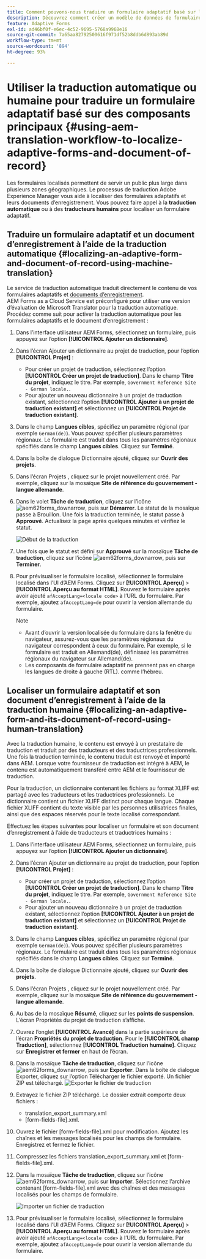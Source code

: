 ```yaml
---
title: Comment pouvons-nous traduire un formulaire adaptatif basé sur les composants principaux ?
description: Découvrez comment créer un modèle de données de formulaire dans AEM Forms, tester le modèle avec des exemples de données et de services et configurer diverses options pour un modèle.
feature: Adaptive Forms
exl-id: ad46bf0f-e6ec-4c52-9695-5768a9968e16
source-git-commit: 7a65aa82792500616f971df52b8ddb6d893ab89d
workflow-type: tm+mt
source-wordcount: '894'
ht-degree: 93%

---
```


# Utiliser la traduction automatique ou humaine pour traduire un formulaire adaptatif basé sur des composants principaux {#using-aem-translation-workflow-to-localize-adaptive-forms-and-document-of-record}

Les formulaires localisés permettent de servir un public plus large dans plusieurs zones géographiques. Le processus de traduction Adobe Experience Manager vous aide à localiser des formulaires adaptatifs et leurs documents d’enregistrement. Vous pouvez faire appel à la **traduction automatique** ou à des **traducteurs humains** pour localiser un formulaire adaptatif.

## Traduire un formulaire adaptatif et un document d’enregistrement à l’aide de la traduction automatique {#localizing-an-adaptive-form-and-document-of-record-using-machine-translation}

Le service de traduction automatique traduit directement le contenu de vos formulaires adaptatifs et [documents d’enregistrement](/help/forms/generate-document-of-record-core-components.md). AEM Forms as a Cloud Service est préconfiguré pour utiliser une version d’évaluation de Microsoft Translator pour la traduction automatique. Procédez comme suit pour activer la traduction automatique pour les formulaires adaptatifs et le document d’enregistrement :

1. Dans l’interface utilisateur AEM Forms, sélectionnez un formulaire, puis appuyez sur l’option **[!UICONTROL Ajouter un dictionnaire]**.
1. Dans l’écran Ajouter un dictionnaire au projet de traduction, pour l’option **[!UICONTROL Projet]** :

   * Pour créer un projet de traduction, sélectionnez l’option **[!UICONTROL Créer un projet de traduction]**. Dans le champ **Titre du projet**, indiquez le titre. Par exemple, `Government Reference Site - German locale.`.
   * Pour ajouter un nouveau dictionnaire à un projet de traduction existant, sélectionnez l’option **[!UICONTROL Ajouter à un projet de traduction existant]** et sélectionnez un **[!UICONTROL Projet de traduction existant]**.
1. Dans le champ **Langues cibles**, spécifiez un paramètre régional (par exemple `German(de)`). Vous pouvez spécifier plusieurs paramètres régionaux. Le formulaire est traduit dans tous les paramètres régionaux spécifiés dans le champ **Langues cibles**. Cliquez sur **Terminé**.
1. Dans la boîte de dialogue Dictionnaire ajouté, cliquez sur **Ouvrir des projets**.
1. Dans l’écran Projets , cliquez sur le projet nouvellement créé. Par exemple, cliquez sur la mosaïque **Site de référence du gouvernement - langue allemande**.
1. Dans le volet **Tâche de traduction**, cliquez sur l’icône ![aem62forms_downarrow](assets/aem62forms_downarrow.png), puis sur **Démarrer**. Le statut de la mosaïque passe à Brouillon. Une fois la traduction terminée, le statut passe à **Approuvé**. Actualisez la page après quelques minutes et vérifiez le statut.

   ![Début de la traduction](/help/forms/assets/adaptive-forms-core-components-start-translation.png)
1. Une fois que le statut est défini sur **Approuvé** sur la mosaïque **Tâche de traduction**, cliquez sur l’icône ![aem62forms_downarrow](assets/aem62forms_downarrow.png), puis sur **Terminer**.

1. Pour prévisualiser le formulaire localisé, sélectionnez le formulaire localisé dans l’UI d’AEM Forms. Cliquez sur **[!UICONTROL Aperçu]** > **[!UICONTROL Aperçu au format HTML]**. Rouvrez le formulaire après avoir ajouté `afAcceptLang=<locale code>` à l’URL du formulaire. Par exemple, ajoutez `afAcceptLang=de` pour ouvrir la version allemande du formulaire.


   >[!NOTE]
   >
   >* Avant d’ouvrir la version localisée du formulaire dans la fenêtre du navigateur, assurez-vous que les paramètres régionaux du navigateur correspondent à ceux du formulaire. Par exemple, si le formulaire est traduit en Allemand(de), définissez les paramètres régionaux du navigateur sur Allemand(de).
   >* Les composants de formulaire adaptatif ne prennent pas en charge les langues de droite à gauche (RTL). comme l’hébreu.

<!-- 
   Along with the Adaptive form, the auto-generated document of record is also localized.

   For more information on Document of Record settings and configuration, see:

   [Document of Record Template](/help/forms/using/generate-document-of-record-for-non-xfa-based-adaptive-forms.md#p-document-of-record-template-configuration-p)

   [Document of Record settings](/help/forms/using/generate-document-of-record-for-non-xfa-based-adaptive-forms.md#p-document-of-record-settings-p)

1. [Customize the branding information of the document of record](/help/forms/using/generate-document-of-record-for-non-xfa-based-adaptive-forms.md) and ensure that the browser locale is set to the same language to which you have localized the Adaptive Form using machine language. The browser locale helps localize the branding information in the document of record.
1. To view the localized document of record, tap Generate Preview. The document of record PDF is generated and opened in a new tab in your browser.

-->

## Localiser un formulaire adaptatif et son document d’enregistrement à l’aide de la traduction humaine {#localizing-an-adaptive-form-and-its-document-of-record-using-human-translation}

Avec la traduction humaine, le contenu est envoyé à un prestataire de traduction et traduit par des traducteurs et des traductrices professionnels. Une fois la traduction terminée, le contenu traduit est renvoyé et importé dans AEM. Lorsque votre fournisseur de traduction est intégré à AEM, le contenu est automatiquement transféré entre AEM et le fournisseur de traduction.

Pour la traduction, un dictionnaire contenant les fichiers au format XLIFF est partagé avec les traducteurs et les traductrices professionnels. Le dictionnaire contient un fichier XLIFF distinct pour chaque langue. Chaque fichier XLIFF contient du texte visible par les personnes utilisatrices finales, ainsi que des espaces réservés pour le texte localisé correspondant.

Effectuez les étapes suivantes pour localiser un formulaire et son document d’enregistrement à l’aide de traducteurs et traductrices humains :

1. Dans l’interface utilisateur AEM Forms, sélectionnez un formulaire, puis appuyez sur l’option **[!UICONTROL Ajouter un dictionnaire]**.
1. Dans l’écran Ajouter un dictionnaire au projet de traduction, pour l’option **[!UICONTROL Projet]** :

   * Pour créer un projet de traduction, sélectionnez l’option **[!UICONTROL Créer un projet de traduction]**. Dans le champ **Titre du projet**, indiquez le titre. Par exemple, `Government Reference Site - German locale.`.
   * Pour ajouter un nouveau dictionnaire à un projet de traduction existant, sélectionnez l’option **[!UICONTROL Ajouter à un projet de traduction existant]** et sélectionnez un **[!UICONTROL Projet de traduction existant]**.
1. Dans le champ **Langues cibles**, spécifiez un paramètre régional (par exemple `German(de)`). Vous pouvez spécifier plusieurs paramètres régionaux. Le formulaire est traduit dans tous les paramètres régionaux spécifiés dans le champ **Langues cibles**. Cliquez sur **Terminé**.
1. Dans la boîte de dialogue Dictionnaire ajouté, cliquez sur **Ouvrir des projets**.
1. Dans l’écran Projets , cliquez sur le projet nouvellement créé. Par exemple, cliquez sur la mosaïque **Site de référence du gouvernement - langue allemande**.
1. Au bas de la mosaïque **Résumé**, cliquez sur les **points de suspension**. L’écran Propriétés du projet de traduction s’affiche.
1. Ouvrez l’onglet **[!UICONTROL Avancé]** dans la partie supérieure de l’écran **Propriétés du projet de traduction**. Pour le **[!UICONTROL champ Traduction]**, sélectionnez **[!UICONTROL Traduction humaine]**. Cliquez sur **Enregistrer et fermer** en haut de l’écran.
1. Dans la mosaïque **Tâche de traduction**, cliquez sur l’icône ![aem62forms_downarrow](assets/aem62forms_downarrow.png), puis sur **Exporter**. Dans la boîte de dialogue Exporter, cliquez sur l’option Télécharger le fichier exporté. Un fichier ZIP est téléchargé.
   ![Exporter le fichier de traduction](/help/forms/assets/adaptive-forms-core-components-start-translation-export.png)
1. Extrayez le fichier ZIP téléchargé. Le dossier extrait comporte deux fichiers :
   * translation_export_summary.xml
   * [form-fields-file].xml.
1. Ouvrez le fichier [form-fields-file].xml pour modification. Ajoutez les chaînes et les messages localisés pour les champs de formulaire. Enregistrez et fermez le fichier.
1. Compressez les fichiers translation_export_summary.xml et [form-fields-file].xml.
1. Dans la mosaïque **Tâche de traduction**, cliquez sur l’icône ![aem62forms_downarrow](assets/aem62forms_downarrow.png), puis sur **Importer**. Sélectionnez l’archive contenant [form-fields-file].xml avec des chaînes et des messages localisés pour les champs de formulaire.

   ![Importer un fichier de traduction](/help/forms/assets/adaptive-forms-core-components-start-translation-import.png)

1. Pour prévisualiser le formulaire localisé, sélectionnez le formulaire localisé dans l’UI d’AEM Forms. Cliquez sur **[!UICONTROL Aperçu]** > **[!UICONTROL Aperçu au format HTML]**. Rouvrez le formulaire après avoir ajouté `afAcceptLang=<locale code>` à l’URL du formulaire. Par exemple, ajoutez `afAcceptLang=de` pour ouvrir la version allemande du formulaire.
